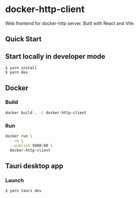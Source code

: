 # docker-http-client

Web frontend for docker-http server. Built with React and Vite.

## Quick Start

    


## Start locally in developer mode

    $ yarn install
    $ yarn dev


## Docker

### Build

```bash
docker build . -t docker-http-client
```


### Run

```bash
docker run \
  --rm \
  --publish 5080:80 \
  docker-http-client
```


## Tauri desktop app

### Launch

    $ yarn tauri dev
